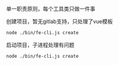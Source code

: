 

单一职责原则，每个工具类只做一件事

创建项目，暂无gitlab支持，只处理了vue模板
```bash
node ./bin/fe-cli.js create
```
启动项目，子进程处理有问题
```bash
node ./bin/fe-cli.js create
```